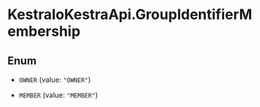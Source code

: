 # KestraIoKestraApi.GroupIdentifierMembership

## Enum


* `OWNER` (value: `"OWNER"`)

* `MEMBER` (value: `"MEMBER"`)


